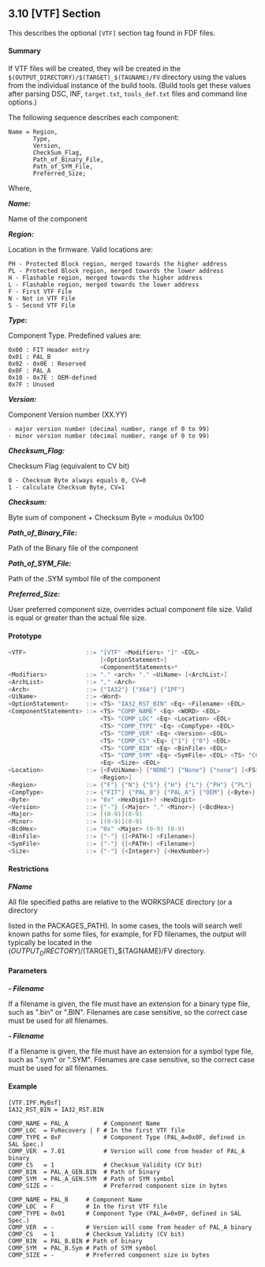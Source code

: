 <!--- @file
  3.10 [VTF] Section

  Copyright (c) 2006-2017, Intel Corporation. All rights reserved.<BR>

  Redistribution and use in source (original document form) and 'compiled'
  forms (converted to PDF, epub, HTML and other formats) with or without
  modification, are permitted provided that the following conditions are met:

  1) Redistributions of source code (original document form) must retain the
     above copyright notice, this list of conditions and the following
     disclaimer as the first lines of this file unmodified.

  2) Redistributions in compiled form (transformed to other DTDs, converted to
     PDF, epub, HTML and other formats) must reproduce the above copyright
     notice, this list of conditions and the following disclaimer in the
     documentation and/or other materials provided with the distribution.

  THIS DOCUMENTATION IS PROVIDED BY TIANOCORE PROJECT "AS IS" AND ANY EXPRESS OR
  IMPLIED WARRANTIES, INCLUDING, BUT NOT LIMITED TO, THE IMPLIED WARRANTIES OF
  MERCHANTABILITY AND FITNESS FOR A PARTICULAR PURPOSE ARE DISCLAIMED. IN NO
  EVENT SHALL TIANOCORE PROJECT  BE LIABLE FOR ANY DIRECT, INDIRECT, INCIDENTAL,
  SPECIAL, EXEMPLARY, OR CONSEQUENTIAL DAMAGES (INCLUDING, BUT NOT LIMITED TO,
  PROCUREMENT OF SUBSTITUTE GOODS OR SERVICES; LOSS OF USE, DATA, OR PROFITS;
  OR BUSINESS INTERRUPTION) HOWEVER CAUSED AND ON ANY THEORY OF LIABILITY,
  WHETHER IN CONTRACT, STRICT LIABILITY, OR TORT (INCLUDING NEGLIGENCE OR
  OTHERWISE) ARISING IN ANY WAY OUT OF THE USE OF THIS DOCUMENTATION, EVEN IF
  ADVISED OF THE POSSIBILITY OF SUCH DAMAGE.

-->

## 3.10 [VTF] Section

This describes the optional `[VTF]` section tag found in FDF files.

#### Summary

If VTF files will be created, they will be created in the
`$(OUTPUT_DIRECTORY)/$(TARGET)_$(TAGNAME)/FV` directory using the values from
the individual instance of the build tools. (Build tools get these values after
parsing DSC, INF, `target.txt`, `tools_def.txt` files and command line options.)

The following sequence describes each component:

```
Name = Region,
       Type,
       Version,
       CheckSum_Flag,
       Path_of_Binary_File,
       Path_of_SYM_File,
       Preferred_Size;
```

Where,

**_Name:_**

Name of the component

**_Region:_**

Location in the firmware. Valid locations are:

```
PH - Protected Block region, merged towards the higher address
PL - Protected Block region, merged towards the lower address
H - Flashable region, merged towards the higher address
L - Flashable region, merged towards the lower address
F - First VTF File
N - Not in VTF File
S - Second VTF File
```

**_Type:_**

Component Type. Predefined values are:

```
0x00 : FIT Header entry
0x01 : PAL_B
0x02 - 0x0E : Reserved
0x0F : PAL_A
0x10 - 0x7E : OEM-defined
0x7F : Unused
```

**_Version:_**

Component Version number (XX.YY)

```
- major version number (decimal number, range of 0 to 99)
- minor version number (decimal number, range of 0 to 99)
```

**_Checksum_Flag:_**

Checksum Flag (equivalent to CV bit)

```
0 - Checksum Byte always equals 0, CV=0
1 - calculate Checksum Byte, CV=1
```

**_Checksum:_**

Byte sum of component + Checksum Byte = modulus 0x100

**_Path_of_Binary_File:_**

Path of the Binary file of the component

**_Path_of_SYM_File:_**

Path of the .SYM symbol file of the component

**_Preferred_Size:_**

User preferred component size, overrides actual component file size. Valid is
equal or greater than the actual file size.

#### Prototype

```c
<VTF>                 ::= "[VTF" <Modifiers> "]" <EOL>
                          [<OptionStatement>]
                          <ComponentStatements>*
<Modifiers>           ::= "." <arch> "." <UiName> [<ArchList>]
<ArchList>            ::= "," <Arch>
<Arch>                ::= {"IA32"} {"X64"} {"IPF"}
<UiName>              ::= <Word>
<OptionStatement>     ::= <TS> "IA32_RST_BIN" <Eq> <Filename> <EOL>
<ComponentStatements> ::= <TS> "COMP_NAME" <Eq> <WORD> <EOL>
                          <TS> "COMP_LOC" <Eq> <Location> <EOL>
                          <TS> "COMP_TYPE" <Eq> <CompType> <EOL>
                          <TS> "COMP_VER" <Eq> <Version> <EOL>
                          <TS> "COMP_CS" <Eq> {"1"} {"0"} <EOL>
                          <TS> "COMP_BIN" <Eq> <BinFile> <EOL>
                          <TS> "COMP_SYM" <Eq> <SymFile> <EOL> <TS> "COMP_SIZE"
                          <Eq> <Size> <EOL>
<Location>            ::= {<FvUiName>} {"NONE"} {"None"} {"none"} [<FS>
                          <Region>]
<Region>              ::= {"F"} {"N"} {"S"} {"H"} {"L"} {"PH"} {"PL"}
<CompType>            ::= {"FIT"} {"PAL_B"} {"PAL_A"} {"OEM"} {<Byte>}
<Byte>                ::= "0x" <HexDigit>? <HexDigit>
<Version>             ::= {"-"} {<Major> "." <Minor>} {<BcdHex>}
<Major>               ::= [(0-9)](0-9)
<Minor>               ::= [(0-9)](0-9)
<BcdHex>              ::= "0x" <Major> (0-9) (0-9)
<BinFile>             ::= {"-"} {[<PATH>] <Filename>}
<SymFile>             ::= {"-"} {[<PATH>] <Filename>}
<Size>                ::= {"-"} {<Integer>} {<HexNumber>}
```

#### Restrictions

**_FName_**

All file specified paths are relative to the WORKSPACE directory (or a directory

listed in the PACKAGES_PATH). In some cases, the tools will search well known
paths for some files, for example, for FD filenames, the output will typically
be located in the $(OUTPUT_DIRECTORY)/$(TARGET)_$(TAGNAME)/FV directory.

#### Parameters

**_<BinFile> - Filename_**

If a filename is given, the file must have an extension for a binary type file,
such as ".bin" or ".BIN". Filenames are case sensitive, so the correct case
must be used for all filenames.

**_<SymFile> - Filename_**

If a filename is given, the file must have an extension for a symbol type file,
such as ".sym" or ".SYM". Filenames are case sensitive, so the correct case
must be used for all filenames.

#### Example

```
[VTF.IPF.MyBsf]
IA32_RST_BIN = IA32_RST.BIN

COMP_NAME = PAL_A          # Component Name
COMP_LOC  = FvRecovery | F # In the first VTF file
COMP_TYPE = 0xF            # Component Type (PAL_A=0x0F, defined in SAL Spec.)
COMP_VER  = 7.01           # Version will come from header of PAL_A binary
COMP_CS   = 1              # Checksum_Validity (CV bit)
COMP_BIN  = PAL_A_GEN.BIN  # Path of binary
COMP_SYM  = PAL_A_GEN.SYM  # Path of SYM symbol
COMP_SIZE = -              # Preferred component size in bytes

COMP_NAME = PAL_B     # Component Name
COMP_LOC  = F         # In the first VTF file
COMP_TYPE = 0x01      # Component Type (PAL_A=0x0F, defined in SAL Spec.)
COMP_VER  = -         # Version will come from header of PAL_A binary
COMP_CS   = 1         # Checksum_Validity (CV bit)
COMP_BIN  = PAL_B.BIN # Path of binary
COMP_SYM  = PAL_B.Sym # Path of SYM symbol
COMP_SIZE = -         # Preferred component size in bytes
```
